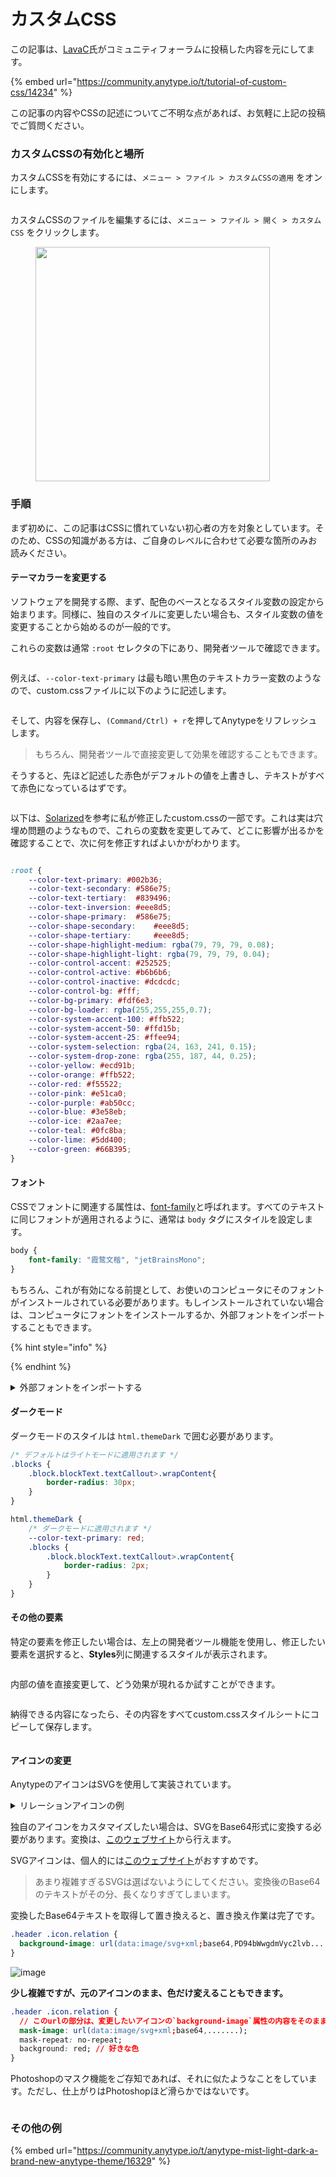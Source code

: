 # カスタムCSS

この記事は、[LavaC](https://community.anytype.io/u/LavaC)氏がコミュニティフォーラムに投稿した内容を元にしてます。

{% embed url="https://community.anytype.io/t/tutorial-of-custom-css/14234" %}

この記事の内容やCSSの記述についてご不明な点があれば、お気軽に上記の投稿でご質問ください。

### カスタムCSSの有効化と場所 <a href="#where-1" id="where-1"></a>

カスタムCSSを有効にするには、`メニュー > ファイル > カスタムCSSの適用` をオンにします。

<figure><img src="../../../.gitbook/assets/image (5) (1).png" alt=""><figcaption></figcaption></figure>

カスタムCSSのファイルを編集するには、`メニュー > ファイル > 開く > カスタムCSS` をクリックします。

<figure><img src="../../../.gitbook/assets/image (4) (1).png" alt="" width="375"><figcaption></figcaption></figure>

### 手順 <a href="#how-2" id="how-2"></a>

まず初めに、この記事はCSSに慣れていない初心者の方を対象としています。そのため、CSSの知識がある方は、ご自身のレベルに合わせて必要な箇所のみお読みください。

#### テーマカラーを変更する <a href="#theme-color-3" id="theme-color-3"></a>

ソフトウェアを開発する際、まず、配色のベースとなるスタイル変数の設定から始まります。同様に、独自のスタイルに変更したい場合も、スタイル変数の値を変更することから始めるのが一般的です。

これらの変数は通常 `:root` セレクタの下にあり、開発者ツールで確認できます。

<figure><img src="https://community-static.anytype.io/optimized/2X/8/8c798a22e6bddd7bd190043a2ec7c226fcf5cf24_2_690x408.png" alt=""><figcaption></figcaption></figure>

例えば、`--color-text-primary` は最も暗い黒色のテキストカラー変数のようなので、custom.cssファイルに以下のように記述します。

<figure><img src="https://community-static.anytype.io/original/2X/b/bbefbe5a417032384cde12b1e80e4b2f480ded68.png" alt=""><figcaption></figcaption></figure>

そして、内容を保存し、`(Command/Ctrl) + r`を押してAnytypeをリフレッシュします。

> もちろん、開発者ツールで直接変更して効果を確認することもできます。

そうすると、先ほど記述した赤色がデフォルトの値を上書きし、テキストがすべて赤色になっているはずです。

<figure><img src="https://community-static.anytype.io/optimized/2X/0/0e16feda708cfeee241bc7128caa3f802a09c66d_2_690x384.png" alt=""><figcaption></figcaption></figure>

以下は、[Solarized](https://en.wikipedia.org/wiki/Solarized)を参考に私が修正したcustom.cssの一部です。これは実は穴埋め問題のようなもので、これらの変数を変更してみて、どこに影響が出るかを確認することで、次に何を修正すればよいかがわかります。

<figure><img src="https://community-static.anytype.io/optimized/2X/0/0a67ca485d41ba2d1e72dd5b30b5cae7f489f82e_2_690x394.jpeg" alt=""><figcaption></figcaption></figure>

```css
:root {
    --color-text-primary: #002b36;
    --color-text-secondary:	#586e75;
    --color-text-tertiary: 	#839496;
    --color-text-inversion: #eee8d5;
    --color-shape-primary: 	#586e75;
    --color-shape-secondary: 	#eee8d5;
    --color-shape-tertiary: 	#eee8d5;
    --color-shape-highlight-medium: rgba(79, 79, 79, 0.08);
    --color-shape-highlight-light: rgba(79, 79, 79, 0.04);
    --color-control-accent: #252525;
    --color-control-active: #b6b6b6;
    --color-control-inactive: #dcdcdc;
    --color-control-bg: #fff;
    --color-bg-primary: #fdf6e3;
    --color-bg-loader: rgba(255,255,255,0.7);
    --color-system-accent-100: #ffb522;
    --color-system-accent-50: #ffd15b;
    --color-system-accent-25: #ffee94;
    --color-system-selection: rgba(24, 163, 241, 0.15);
    --color-system-drop-zone: rgba(255, 187, 44, 0.25);
    --color-yellow: #ecd91b;
    --color-orange: #ffb522;
    --color-red: #f55522;
    --color-pink: #e51ca0;
    --color-purple: #ab50cc;
    --color-blue: #3e58eb;
    --color-ice: #2aa7ee;
    --color-teal: #0fc8ba;
    --color-lime: #5dd400;
    --color-green: #66B395;
}
```

#### フォント <a href="#fonts-4" id="fonts-4"></a>

CSSでフォントに関連する属性は、[font-family](https://developer.mozilla.org/ja/docs/Web/CSS/font-family)と呼ばれます。すべてのテキストに同じフォントが適用されるように、通常は `body` タグにスタイルを設定します。

```css
body {
    font-family: "霞鹜文楷", "jetBrainsMono";
}
```

もちろん、これが有効になる前提として、お使いのコンピュータにそのフォントがインストールされている必要があります。もしインストールされていない場合は、コンピュータにフォントをインストールするか、外部フォントをインポートすることもできます。

{% hint style="info" %}

{% endhint %}

<details>

<summary>外部フォントをインポートする</summary>

[<img src="https://community-static.anytype.io/optimized/2X/d/d1348ecf28fafeb4c079d5cd9ba343b30ee6f9d2_2_690x494.png" alt="image" data-size="original">](https://community-static.anytype.io/original/2X/d/d1348ecf28fafeb4c079d5cd9ba343b30ee6f9d2.png)\
[![image](https://community-static.anytype.io/optimized/2X/a/aaf23f71f95b30839021c2489a9153cc46f2b8be_2_690x271.png)](https://community-static.anytype.io/original/2X/a/aaf23f71f95b30839021c2489a9153cc46f2b8be.png)\
[![image](https://community-static.anytype.io/optimized/2X/d/d29da78fce6ac4d052c0b030fd322fab4fef2a1a_2_690x458.png)](https://community-static.anytype.io/original/2X/d/d29da78fce6ac4d052c0b030fd322fab4fef2a1a.png)\
[![image](https://community-static.anytype.io/optimized/2X/8/87c8c15932c29ee8bd91d58928d2958209db39e3_2_690x107.png)](https://community-static.anytype.io/original/2X/8/87c8c15932c29ee8bd91d58928d2958209db39e3.png)\
[![image](https://community-static.anytype.io/optimized/2X/6/690391b23293397bb0844789dee9d500300a3028_2_690x435.png)](https://community-static.anytype.io/original/2X/6/690391b23293397bb0844789dee9d500300a3028.png)

</details>

#### ダークモード <a href="#dark-mode-5" id="dark-mode-5"></a>

ダークモードのスタイルは `html.themeDark` で囲む必要があります。

```css
/* デフォルトはライトモードに適用されます */
.blocks {
    .block.blockText.textCallout>.wrapContent{
        border-radius: 30px;
    }
}

html.themeDark {
    /* ダークモードに適用されます */
    --color-text-primary: red;
    .blocks {
        .block.blockText.textCallout>.wrapContent{
            border-radius: 2px;
        }
    }
}

```

#### その他の要素 <a href="#other-elements-6" id="other-elements-6"></a>

特定の要素を修正したい場合は、左上の開発者ツール機能を使用し、修正したい要素を選択すると、**Styles**列に関連するスタイルが表示されます。

<figure><img src="https://community-static.anytype.io/optimized/2X/3/3d111c1232f10345c8584f5a2cf15ec36cba8864_2_690x460.png" alt=""><figcaption></figcaption></figure>

内部の値を直接変更して、どう効果が現れるか試すことができます。

<figure><img src="https://community-static.anytype.io/optimized/2X/6/6ec5d48153fd5abfd34274a2c9cfb736de865a14_2_690x283.png" alt=""><figcaption></figcaption></figure>

納得できる内容になったら、その内容をすべてcustom.cssスタイルシートにコピーして保存します。

<figure><img src="https://community-static.anytype.io/original/2X/8/8c83f1c7406a1a651cac26da10c6429bd59f2dcb.png" alt=""><figcaption></figcaption></figure>

#### アイコンの変更 <a href="#change-icons-7" id="change-icons-7"></a>

AnytypeのアイコンはSVGを使用して実装されています。

<details>

<summary>リレーションアイコンの例</summary>

[<img src="https://community-static.anytype.io/optimized/2X/6/6d596177b0b332db51cd793630c415891538f8f7_2_672x500.png" alt="image" data-size="original">](https://community-static.anytype.io/original/2X/6/6d596177b0b332db51cd793630c415891538f8f7.png)

`data:image/svg...`で始まるテキストは、SVGをBase64に変換したデータです。

[このウェブサイト](https://base64.guru/converter/decode/image/svg)からSVG画像にデコードすることができます。
</details>

独自のアイコンをカスタマイズしたい場合は、SVGをBase64形式に変換する必要があります。変換は、[このウェブサイト](https://base64.guru/converter/encode/image/svg)から行えます。

SVGアイコンは、個人的には[このウェブサイト](https://pictogrammers.com/libraries/)がおすすめです。

> あまり複雑すぎるSVGは選ばないようにしてください。変換後のBase64のテキストがその分、長くなりすぎてしまいます。

変換したBase64テキストを取得して置き換えると、置き換え作業は完了です。

```css
.header .icon.relation {
  background-image: url(data:image/svg+xml;base64,PD94bWwgdmVyc2lvb......);
}
```

![image](https://community-static.anytype.io/original/2X/3/30b788e54c7daa2db54352ca4ff721ecc6d2e027.png)

**少し複雑ですが、元のアイコンのまま、色だけ変えることもできます。**

```css
.header .icon.relation {
  // このurlの部分は、変更したいアイコンの`background-image`属性の内容をそのまま持ってきたものです。
  mask-image: url(data:image/svg+xml;base64,.......);
  mask-repeat: no-repeat;
  background: red; // 好きな色
}
```

Photoshopのマスク機能をご存知であれば、それに似たようなことをしています。ただし、仕上がりはPhotoshopほど滑らかではないです。


<figure><img src="https://community-static.anytype.io/original/2X/7/72dbdcf71ef643f5873aa7ea1ea814bf282dfec5.png" alt=""><figcaption></figcaption></figure>

### その他の例

{% embed url="https://community.anytype.io/t/anytype-mist-light-dark-a-brand-new-anytype-theme/16329" %}
